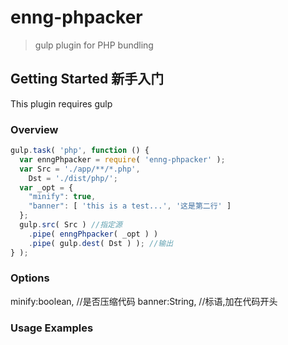 # enng-phpacker

> gulp plugin for PHP bundling

## Getting Started 新手入门 
This plugin requires gulp 

### Overview


```js
gulp.task( 'php', function () {
  var enngPhpacker = require( 'enng-phpacker' );
  var Src = './app/**/*.php',
    Dst = './dist/php/';
  var _opt = {
    "minify": true,
    "banner": [ 'this is a test...', '这是第二行' ]
  };
  gulp.src( Src ) //指定源
    .pipe( enngPhpacker( _opt ) )
    .pipe( gulp.dest( Dst ) ); //输出
} );
```

### Options
minify:boolean, //是否压缩代码
banner:String, //标语,加在代码开头

### Usage Examples

